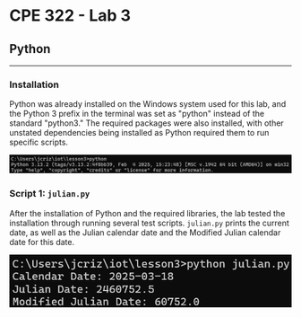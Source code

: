 # CPE 322 - Lab 3 
## Python 
--- 
### Installation 

Python was already installed on the Windows system used for this lab, and the Python 3 prefix in the terminal was set as "python" instead of the standard "python3." The required packages were also installed, with other unstated dependencies being installed as Python required them to run specific scripts. 

![Python Installation](Installation.png) 

### Script 1: `julian.py` 

After the installation of Python and the required libraries, the lab tested the installation through running several test scripts. `julian.py` prints the current date, as well as the Julian calendar date and the Modified Julian calendar date for this date. 

![julian.py Result](julian.png) 

